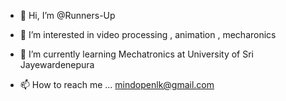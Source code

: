 - 👋 Hi, I’m @Runners-Up
- 👀 I’m interested in video processing , animation , mecharonics
- 🌱 I’m currently learning Mechatronics at University of Sri Jayewardenepura

- 📫 How to reach me ...  mindopenlk@gmail.com

<!---
Runners-Up/Runners-Up is a ✨ special ✨ repository because its `README.md` (this file) appears on your GitHub profile.
You can click the Preview link to take a look at your changes.
--->
